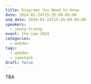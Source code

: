 ```yaml
---
title: Diagrams You Need to Know
date: 2024-01-24T15:35:00-05:00
end_date: 2024-01-24T15:45:00-05:00
speakers:
  - jenny-truong
event: the-jam-2024
categories:
  - webdev
tags:
  - webdev
  - jamstack
draft: false
---
```


TBA
